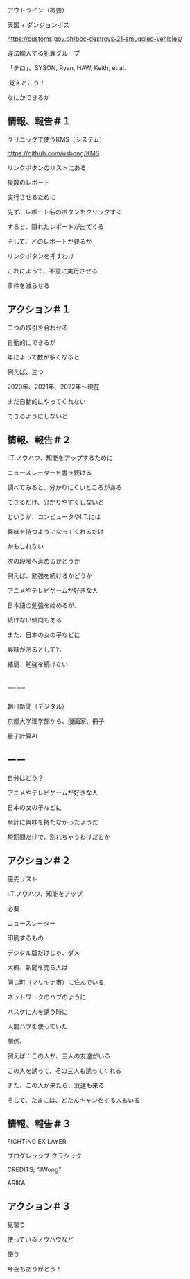 アウトライン（概要）

天国 + ダンジョンボス

https://customs.gov.ph/boc-destroys-21-smuggled-vehicles/

違法輸入する犯罪グループ

「テロ」、SYSON, Ryan, HAW, Keith, et al.

 覚えとこう！

なにかできるか

## 情報、報告＃１

クリニックで使うKMS（システム）

https://github.com/usbong/KMS

リンクボタンのリストにある

複数のレポート

実行させるために

先ず、レポート名のボタンをクリックする

すると、隠れたレポートが出てくる

そして、どのレポートが要るか

リンクボタンを押すわけ

これによって、不意に実行させる

事件を減らせる

## アクション＃１

二つの取引を合わせる

自動的にできるが

年によって数が多くなると

例えば、三つ

2020年、2021年、2022年〜現在

まだ自動的にやってくれない

できるようにしないと

## 情報、報告＃２

I.T.ノウハウ、知能をアップするために

ニュースレーターを書き続ける

調べてみると、分かりにくいところがある

できるだけ、分かりやすくしないと

というが、コンピュータやI.T.には

興味を持つようになってくれるだけ

かもしれない

次の段階へ進めるかどうか

例えば、勉強を続けるかどうか

アニメやテレビゲームが好きな人

日本語の勉強を始めるが、

続けない傾向もある

また、日本の女の子などに

興味があるとしても

結局、勉強を続けない

## ーー

朝日新聞（デジタル）

京都大学理学部から、漫画家、冊子

量子計算AI

## ーー

自分はどう？

アニメやテレビゲームが好きな人

日本の女の子などに

余計に興味を持たなかったようだ

短期間だけで、別れちゃうわけだとか

## アクション＃２

優先リスト

I.T.ノウハウ、知能をアップ

必要

ニュースレーター

印刷するもの

デジタル版だけじゃ、ダメ

大概、新聞を売る人は

同じ町（マリキナ市）に住んでいる

ネットワークのハブのように

バスケに人を誘う時に

人間ハブを使っていた

関係、

例えば：この人が、三人の友達がいる

この人を誘って、その三人も誘ってくれる

また、この人が来たら、友達も来る

そして、たまには、どたんキャンをする人もいる

## 情報、報告＃３

FIGHTING EX LAYER

プログレッシブ
クラシック

CREDITS; “JWong”

ARIKA

## アクション＃３

見習う

使っているノウハウなど

使う


今夜もありがとう！


